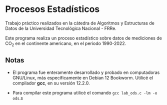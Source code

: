 # Procesos Estadísticos
Trabajo práctico realizados en la cátedra de Algoritmos y Estructuras de Datos de la Universidad Tecnológica Nacional - FRRe.

Este programa realiza un proceso estadístico sobre datos de mediciones de CO<sub>2</sub> en el continente americano, en el periodo 1990-2022. 

## Notas
* El programa fue enteramente desarrollado y probado en computadoras GNU/Linux, más específicamente en Debian 12 Bookworm. Utilicé el compilador **gcc**, en su versión 12.2.0.

* Para compilar este programa utilicé el comando `gcc lab_ods.c -lm -o ods`.s


